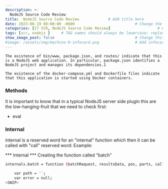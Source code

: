 ```yaml
---
description: >-
  NodeJS Source Code Review
title:  NodeJS Source Code Review             # Add title here
date: 2023-06-19 08:00:00 -0600                           # Change the date to match completion date
categories: [17 SCR, NodeJS Source Code Review]                     # Change Templates to Writeup
tags: [scr, nodejs ]     # TAG names should always be lowercase; replace template with writeup, and add relevant tags
show_image_post: false                                    # Change this to true
#image: /assets/img/machine-0-infocard.png                # Add infocard image here for post preview image
---
```


```
The existence of bin/www, package.json, and routes/ indicate that this is a NodeJS web application. In particular, package.json identifies a NodeJS project and manages its dependencies.1
```

```
The existence of the docker-compose.yml and Dockerfile files indicate that this application is started using Docker containers.
```

### Methods
It is important to know that in a typical NodeJS server side plugin this are the low-hanging-fruit that we need to check first:
-   eval

### Internal 
internal is a reserved word for an "internal" function which then it can be called with "call" reserved word:
Example:

*** Internal ***
Creating the function called "batch"
```bash
internals.batch = function (batchRequest, resultsData, pos, parts, callback) {

    var path = '';
    var error = null;
<SNIP>
```

